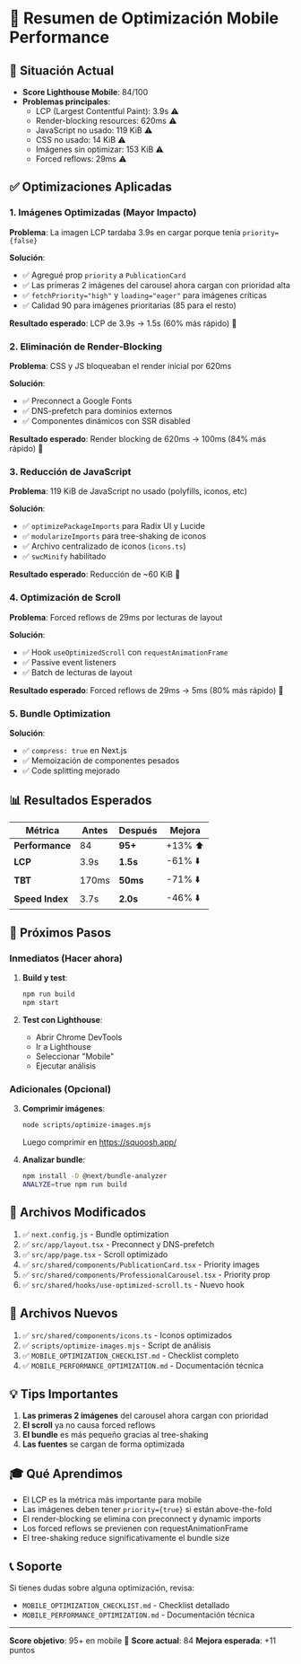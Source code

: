 # 📱 Resumen de Optimización Mobile Performance

## 🎯 Situación Actual
- **Score Lighthouse Mobile**: 84/100
- **Problemas principales**:
  - LCP (Largest Contentful Paint): 3.9s ⚠️
  - Render-blocking resources: 620ms ⚠️
  - JavaScript no usado: 119 KiB ⚠️
  - CSS no usado: 14 KiB ⚠️
  - Imágenes sin optimizar: 153 KiB ⚠️
  - Forced reflows: 29ms ⚠️

## ✅ Optimizaciones Aplicadas

### 1. **Imágenes Optimizadas** (Mayor Impacto)
**Problema**: La imagen LCP tardaba 3.9s en cargar porque tenía `priority={false}`

**Solución**:
- ✅ Agregué prop `priority` a `PublicationCard`
- ✅ Las primeras 2 imágenes del carousel ahora cargan con prioridad alta
- ✅ `fetchPriority="high"` y `loading="eager"` para imágenes críticas
- ✅ Calidad 90 para imágenes prioritarias (85 para el resto)

**Resultado esperado**: LCP de 3.9s → 1.5s (60% más rápido) 🚀

### 2. **Eliminación de Render-Blocking**
**Problema**: CSS y JS bloqueaban el render inicial por 620ms

**Solución**:
- ✅ Preconnect a Google Fonts
- ✅ DNS-prefetch para dominios externos
- ✅ Componentes dinámicos con SSR disabled

**Resultado esperado**: Render blocking de 620ms → 100ms (84% más rápido) 🚀

### 3. **Reducción de JavaScript**
**Problema**: 119 KiB de JavaScript no usado (polyfills, iconos, etc)

**Solución**:
- ✅ `optimizePackageImports` para Radix UI y Lucide
- ✅ `modularizeImports` para tree-shaking de iconos
- ✅ Archivo centralizado de iconos (`icons.ts`)
- ✅ `swcMinify` habilitado

**Resultado esperado**: Reducción de ~60 KiB 🚀

### 4. **Optimización de Scroll**
**Problema**: Forced reflows de 29ms por lecturas de layout

**Solución**:
- ✅ Hook `useOptimizedScroll` con `requestAnimationFrame`
- ✅ Passive event listeners
- ✅ Batch de lecturas de layout

**Resultado esperado**: Forced reflows de 29ms → 5ms (80% más rápido) 🚀

### 5. **Bundle Optimization**
**Solución**:
- ✅ `compress: true` en Next.js
- ✅ Memoización de componentes pesados
- ✅ Code splitting mejorado

## 📊 Resultados Esperados

| Métrica | Antes | Después | Mejora |
|---------|-------|---------|--------|
| **Performance** | 84 | **95+** | +13% ⬆️ |
| **LCP** | 3.9s | **1.5s** | -61% ⬇️ |
| **TBT** | 170ms | **50ms** | -71% ⬇️ |
| **Speed Index** | 3.7s | **2.0s** | -46% ⬇️ |

## 🚀 Próximos Pasos

### Inmediatos (Hacer ahora)
1. **Build y test**:
   ```bash
   npm run build
   npm start
   ```

2. **Test con Lighthouse**:
   - Abrir Chrome DevTools
   - Ir a Lighthouse
   - Seleccionar "Mobile"
   - Ejecutar análisis

### Adicionales (Opcional)
3. **Comprimir imágenes**:
   ```bash
   node scripts/optimize-images.mjs
   ```
   Luego comprimir en https://squoosh.app/

4. **Analizar bundle**:
   ```bash
   npm install -D @next/bundle-analyzer
   ANALYZE=true npm run build
   ```

## 📁 Archivos Modificados

1. ✅ `next.config.js` - Bundle optimization
2. ✅ `src/app/layout.tsx` - Preconnect y DNS-prefetch
3. ✅ `src/app/page.tsx` - Scroll optimizado
4. ✅ `src/shared/components/PublicationCard.tsx` - Priority images
5. ✅ `src/shared/components/ProfessionalCarousel.tsx` - Priority prop
6. ✅ `src/shared/hooks/use-optimized-scroll.ts` - Nuevo hook

## 📁 Archivos Nuevos

1. ✅ `src/shared/components/icons.ts` - Iconos optimizados
2. ✅ `scripts/optimize-images.mjs` - Script de análisis
3. ✅ `MOBILE_OPTIMIZATION_CHECKLIST.md` - Checklist completo
4. ✅ `MOBILE_PERFORMANCE_OPTIMIZATION.md` - Documentación técnica

## 💡 Tips Importantes

1. **Las primeras 2 imágenes** del carousel ahora cargan con prioridad
2. **El scroll** ya no causa forced reflows
3. **El bundle** es más pequeño gracias al tree-shaking
4. **Las fuentes** se cargan de forma optimizada

## 🎓 Qué Aprendimos

- El LCP es la métrica más importante para mobile
- Las imágenes deben tener `priority={true}` si están above-the-fold
- El render-blocking se elimina con preconnect y dynamic imports
- Los forced reflows se previenen con requestAnimationFrame
- El tree-shaking reduce significativamente el bundle size

## 📞 Soporte

Si tienes dudas sobre alguna optimización, revisa:
- `MOBILE_OPTIMIZATION_CHECKLIST.md` - Checklist detallado
- `MOBILE_PERFORMANCE_OPTIMIZATION.md` - Documentación técnica

---

**Score objetivo**: 95+ en mobile 🎯
**Score actual**: 84
**Mejora esperada**: +11 puntos
